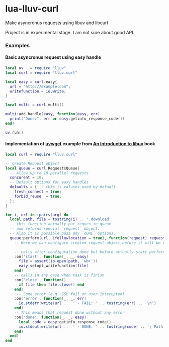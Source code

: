 # lua-lluv-curl
Make asyncronus requests using libuv and libcurl

Project is in experimental stage. I am not sure about good API.

### Examples

#### Basic asyncronus request using easy handle
```Lua
local uv   = require "lluv"
local curl = require "lluv.curl"

local easy = curl.easy{
  url = "http://example.com";
  writefunction = io.write;
}

local multi = curl.multi()

multi:add_handle(easy, function(easy, err)
  print("Done:", err or easy:getinfo_response_code())
end)

uv.run()
```

#### Implementation of [uvwget](http://nikhilm.github.io/uvbook/utilities.html#external-i-o-with-polling) example from [An Introduction to libuv](http://nikhilm.github.io/uvbook/index.html) book
```Lua
local curl = require "lluv.curl"

-- Create Request object
local queue = curl.RequestsQueue{
  -- Allow up to 10 parallel requests
  concurent = 10;
  -- Default options for easy handles
  defaults = { -- this is valuses used by defualt
    fresh_connect = true;
    forbid_reuse  = true;
  };
}

for i, url in ipairs(arg) do
  local path, file = tostring(i) .. '.download'
  -- this function actually put reques in queue
  -- and returns special `request` object.
  -- Also it is possible pass any `cURL` options.
  queue:perform(url, {followlocation = true}, function(request) request
    -- Here we can configure created request object before it will be used

    -- calls after configuration done but before actually start perform
    :on('start', function(_, _, easy)
      file = assert(io.open(path, 'wb+'))
      easy:setopt_writefunction(file)
    end)
    -- calls in any case when task is finish
    :on('close', function()
      if file then file:close() end
    end)
     -- Some error (e.g. SSL fail or user interupted)
    :on('error', function(_, _, err)
      io.stderr:write(url ..  ' - FAIL: ' .. tostring(err) .. '\n')
    end)
    -- This means that request done without any error
    :on('done', function(_, _, easy)
      local code = easy:getinfo_response_code()
      io.stdout:write(url ..  ' - DONE: ' .. tostring(code) .. '; Path: ' ..path .. '\n')
    end)
  end)
end
```
